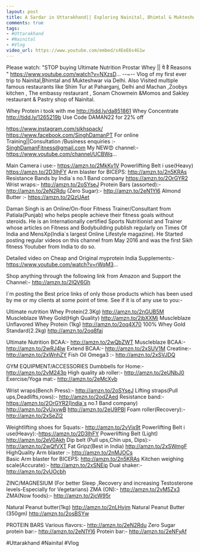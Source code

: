 ```yaml
---
layout: post
title: A Sardar in Uttarakhand|| Exploring Nainital, Bhimtal & Mukteshwar
comments: true
tags:
- #Uttarakhand
- #Nainital
- #Vlog
video_url: https://www.youtube.com/embed/s4EeE6s4G1w
---
```


Please watch: "STOP buying Ultimate Nutrition Prostar Whey || ये है Reasons " 
https://www.youtube.com/watch?v=NXzsD... --~--
Vlog of my first ever trip to Nainital,Bhimtal and Mukteshwar via Delhi.
Also Visited multiple famous restaurants like Shim Tur at Paharganj, Delhi and Machan ,Zoobys kitchen , The embassy restaurant , Sonam Chowmein &Momos and Sakley restaurant & Pastry shop of Nainital.

Whey Protein i took with me http://tidd.ly/da851861
Whey Concentrate  http://tidd.ly/1265219b
Use Code DAMAN22 for 22% off

https://www.instagram.com/sikhspack/
https://www.facebook.com/SinghDamanPT
For online Training||Consultation /Business enquiries :- SinghDamanFitness@gmail.com
My NEW😍 channel:-
https://www.youtube.com/channel/UCBWq...

Main Camera i use:-                    https://amzn.to/2MkKv1V
Powerlifting Belt i use(Heavy)   https://amzn.to/2D3lhFY
Arm blaster for BICEPS:  http://amzn.to/2n5KRAs
Resistance Bands by India`s no.1 Band company https://amzn.to/2OrGYR2
Wrist wraps:-                     http://amzn.to/2oSYseJ
Protein Bars (assorted):- http://amzn.to/2eN2Rdu
         (Zero Sugar):-    http://amzn.to/2eN1Yl6
Almond Butter :-               https://amzn.to/2QzUAet


Daman Singh is an Online/On-floor Fitness Trainer/Consultant from Patiala(Punjab) who helps people achieve their fitness goals without steroids. 
He is an Internationally certified Sports Nutritionist and Trainer whose articles on Fitness and Bodybuilding publish regularly on Times Of India and MensXp(India`s largest Online Lifestyle magazine).
He Started posting regular videos on this channel from May 2016 and was the first Sikh fitness Youtuber from India to do so.

Detailed video on Cheap and Original myprotein India Supplements:-
https://www.youtube.com/watch?v=rWqM3...


Shop anything through the following link from Amazon and Support the Channel:-
http://amzn.to/2lQV6Gh

I`m posting the Best price links of only those products which has been used by me or my clients at some point of time. See if it is of any use to you:-

Ultimate nutrition Whey Protein(2.3Kg)
http://amzn.to/2nGUB5M
Muscleblaze Whey Gold(High Quality)
http://amzn.to/2jbXXMi
Muscleblaze Unflavored Whey Protein (1kg)
http://amzn.to/2oq4X70
100% Whey Gold Standard(2.2kg)
http://amzn.to/2oq8fai

Ultimate Nutrition BCAA:- http://amzn.to/2wQbZWT
Muscleblaze BCAA:- http://amzn.to/2wRJ4lw
Extend BCAA:- http://amzn.to/2xSUV1M
Creatine:- http://amzn.to/2xWnhZY
Fish Oil Omega3 :- http://amzn.to/2xSVJDQ

GYM EQUIPMENT/ACCESSORIES
Dumbbells for Home:- http://amzn.to/2vM243p
High quality ab roller:- http://amzn.to/2eUNbJ0
Exercise/Yoga mat:- http://amzn.to/2eMcXvb

Wrist wraps(Bench Press):- http://amzn.to/2oSYseJ
Lifting straps(Pull ups,Deadlifts,rows):- http://amzn.to/2odZAed
Resistance band:- 
 https://amzn.to/2OrGYR2(India`s no.1 Band company)
http://amzn.to/2vUxvwB
http://amzn.to/2eU9PBl
Foam roller(Recovery):-  http://amzn.to/2xSeZl2

Weightlifting shoes for Squats:- http://amzn.to/2vVix9t
Powerlifting Belt i use(Heavy):-https://amzn.to/2D3lhFY
Powerlifting Belt (Light) http://amzn.to/2eV0Akh
Dip belt (Pull ups,Chin ups, Dips):- http://amzn.to/2wQfVXT
Fat Gripz(Best in India)  http://amzn.to/2xSWmgF
HighQuality Arm blaster  :- http://amzn.to/2nMJOCs  
Basic Arm blaster for BICEPS:  http://amzn.to/2n5KRAs
Kitchen weighing scale(Accurate):-  http://amzn.to/2xSNEip
Dual shaker:-  http://amzn.to/2vUOcbh

ZINC/MAGNESIUM (For better Sleep ,Recovery and increasing Testosterone levels-Especially for Vegetarians)
ZMA (ON):- http://amzn.to/2vM5Zx3
ZMA(Now foods):- http://amzn.to/2jcW95r

Natural Peanut butter(1kg) http://amzn.to/2nLHyjm
Natural Peanut Butter (350gm)  http://amzn.to/2osBSYw

PROTEIN BARS
Various flavors:- http://amzn.to/2eN2Rdu
Zero Sugar protein bar:- http://amzn.to/2eN1Yl6
Protein bar:- http://amzn.to/2eNFyAf

#Uttarakhand #Nainital #Vlog

